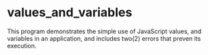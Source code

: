 # values_and_variables

This program demonstrates the simple use of JavaScript values, and variables in an application, and includes two(2) errors that preven its execution.        
